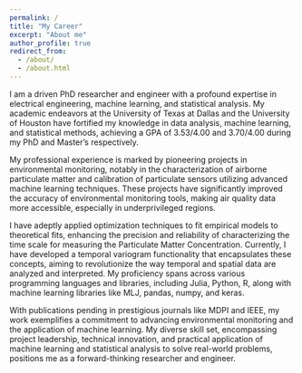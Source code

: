 ```yaml
---
permalink: /
title: "My Career"
excerpt: "About me"
author_profile: true
redirect_from: 
  - /about/
  - /about.html
---
```


I am a driven PhD researcher and engineer with a profound expertise in electrical engineering, machine learning, and statistical analysis. My academic endeavors at the University of Texas at Dallas and the University of Houston have fortified my knowledge in data analysis, machine learning, and statistical methods, achieving a GPA of 3.53/4.00 and 3.70/4.00 during my PhD and Master’s respectively.

My professional experience is marked by pioneering projects in environmental monitoring, notably in the characterization of airborne particulate matter and calibration of particulate sensors utilizing advanced machine learning techniques. These projects have significantly improved the accuracy of environmental monitoring tools, making air quality data more accessible, especially in underprivileged regions.

I have adeptly applied optimization techniques to fit empirical models to theoretical fits, enhancing the precision and reliability of characterizing the time scale for measuring the Particulate Matter Concentration. Currently, I have developed a temporal variogram functionality that encapsulates these concepts, aiming to revolutionize the way temporal and spatial data are analyzed and interpreted. My proficiency spans across various programming languages and libraries, including Julia, Python, R, along with machine learning libraries like MLJ, pandas, numpy, and keras.

With publications pending in prestigious journals like MDPI and IEEE, my work exemplifies a commitment to advancing environmental monitoring and the application of machine learning. My diverse skill set, encompassing project leadership, technical innovation, and practical application of machine learning and statistical analysis to solve real-world problems, positions me as a forward-thinking researcher and engineer.

